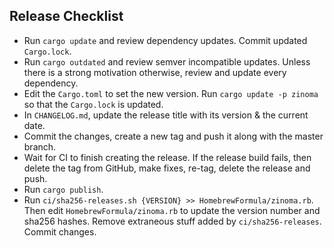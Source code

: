 Release Checklist
-----------------

* Run `cargo update` and review dependency updates. Commit updated `Cargo.lock`.
* Run `cargo outdated` and review semver incompatible updates. Unless there is a strong motivation otherwise, review and update every dependency.
* Edit the `Cargo.toml` to set the new version. Run `cargo update -p zinoma` so that the `Cargo.lock` is updated.
* In `CHANGELOG.md`, update the release title with its version & the current date.
* Commit the changes, create a new tag and push it along with the master branch.
* Wait for CI to finish creating the release. If the release build fails, then delete the tag from GitHub, make fixes, re-tag, delete the release and push.
* Run `cargo publish`.
* Run `ci/sha256-releases.sh {VERSION} >> HomebrewFormula/zinoma.rb`. Then edit `HomebrewFormula/zinoma.rb` to update the version number and sha256 hashes. Remove extraneous stuff added by `ci/sha256-releases`. Commit changes.
